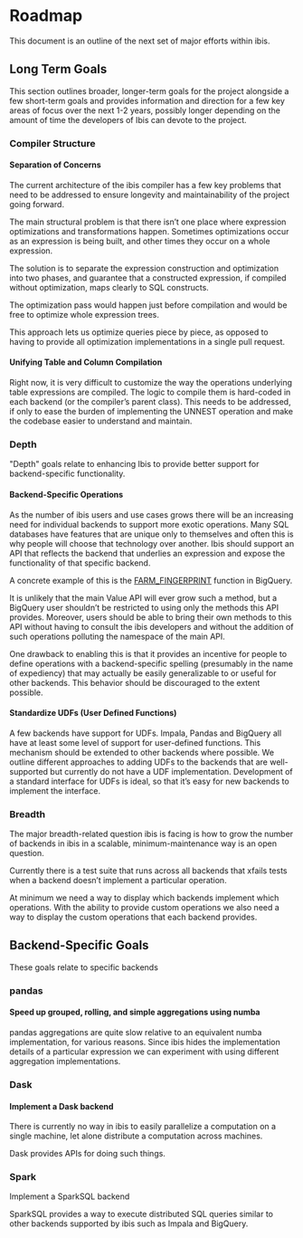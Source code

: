 # Roadmap

This document is an outline of the next set of major efforts within ibis.

## Long Term Goals

This section outlines broader, longer-term goals for the project alongside a
few short-term goals and provides information and direction for a few key areas
of focus over the next 1-2 years, possibly longer depending on the amount of
time the developers of Ibis can devote to the project.

### Compiler Structure

#### Separation of Concerns

The current architecture of the ibis compiler has a few key problems that need
to be addressed to ensure longevity and maintainability of the project going
forward.

The main structural problem is that there isn’t one place where expression
optimizations and transformations happen. Sometimes optimizations occur as an
expression is being built, and other times they occur on a whole expression.

The solution is to separate the expression construction and optimization into
two phases, and guarantee that a constructed expression, if compiled without
optimization, maps clearly to SQL constructs.

The optimization pass would happen just before compilation and would be free to
optimize whole expression trees.

This approach lets us optimize queries piece by piece, as opposed to having to
provide all optimization implementations in a single pull request.

#### Unifying Table and Column Compilation

Right now, it is very difficult to customize the way the operations underlying
table expressions are compiled. The logic to compile them is hard-coded in each
backend (or the compiler’s parent class). This needs to be addressed, if only
to ease the burden of implementing the UNNEST operation and make the codebase
easier to understand and maintain.

### Depth

"Depth" goals relate to enhancing Ibis to provide better support for
backend-specific functionality.

#### Backend-Specific Operations

As the number of ibis users and use cases grows there will be an increasing
need for individual backends to support more exotic operations. Many SQL
databases have features that are unique only to themselves and often this is
why people will choose that technology over another. Ibis should support an API
that reflects the backend that underlies an expression and expose the
functionality of that specific backend.

A concrete example of this is the [FARM_FINGERPRINT](https://cloud.google.com/bigquery/docs/reference/standard-sql/functions-and-operators#farm_fingerprint)
function in BigQuery.

It is unlikely that the main Value API will ever grow such a method, but a
BigQuery user shouldn’t be restricted to using only the methods this API
provides. Moreover, users should be able to bring their own methods to this API
without having to consult the ibis developers and without the addition of such
operations polluting the namespace of the main API.

One drawback to enabling this is that it provides an incentive for people to
define operations with a backend-specific spelling (presumably in the name of
expediency) that may actually be easily generalizable to or useful for other
backends. This behavior should be discouraged to the extent possible.

#### Standardize UDFs (User Defined Functions)

A few backends have support for UDFs. Impala, Pandas and BigQuery all have at
least some level of support for user-defined functions. This mechanism should
be extended to other backends where possible. We outline different approaches
to adding UDFs to the backends that are well-supported but currently do not
have a UDF implementation. Development of a standard interface for UDFs is
ideal, so that it’s easy for new backends to implement the interface.

### Breadth

The major breadth-related question ibis is facing is how to grow the number of
backends in ibis in a scalable, minimum-maintenance way is an open question.

Currently there is a test suite that runs across all backends that xfails tests
when a backend doesn’t implement a particular operation.

At minimum we need a way to display which backends implement which operations.
With the ability to provide custom operations we also need a way to display the
custom operations that each backend provides.

## Backend-Specific Goals

These goals relate to specific backends

### pandas

#### Speed up grouped, rolling, and simple aggregations using numba

pandas aggregations are quite slow relative to an equivalent numba
implementation, for various reasons. Since ibis hides the implementation
details of a particular expression we can experiment with using different
aggregation implementations.

### Dask

#### Implement a Dask backend

There is currently no way in ibis to easily parallelize a computation on a
single machine, let alone distribute a computation across machines.

Dask provides APIs for doing such things.

### Spark

Implement a SparkSQL backend

SparkSQL provides a way to execute distributed SQL queries similar to other
backends supported by ibis such as Impala and BigQuery.
